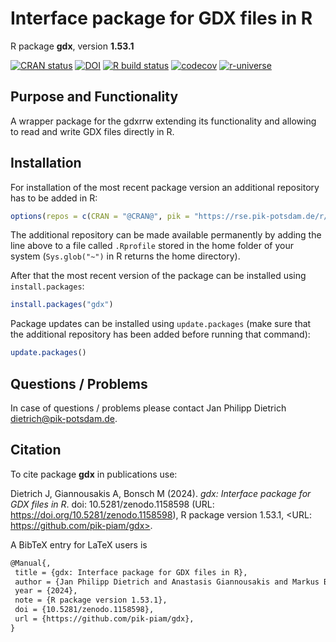 # Interface package for GDX files in R

R package **gdx**, version **1.53.1**

[![CRAN status](https://www.r-pkg.org/badges/version/gdx)](https://cran.r-project.org/package=gdx) [![DOI](https://zenodo.org/badge/DOI/10.5281/zenodo.1158598.svg)](https://doi.org/10.5281/zenodo.1158598) [![R build status](https://github.com/pik-piam/gdx/workflows/check/badge.svg)](https://github.com/pik-piam/gdx/actions) [![codecov](https://codecov.io/gh/pik-piam/gdx/branch/master/graph/badge.svg)](https://app.codecov.io/gh/pik-piam/gdx) [![r-universe](https://pik-piam.r-universe.dev/badges/gdx)](https://pik-piam.r-universe.dev/builds)

## Purpose and Functionality

A wrapper package for the gdxrrw extending its functionality
    and allowing to read and write GDX files directly in R.


## Installation

For installation of the most recent package version an additional repository has to be added in R:

```r
options(repos = c(CRAN = "@CRAN@", pik = "https://rse.pik-potsdam.de/r/packages"))
```
The additional repository can be made available permanently by adding the line above to a file called `.Rprofile` stored in the home folder of your system (`Sys.glob("~")` in R returns the home directory).

After that the most recent version of the package can be installed using `install.packages`:

```r 
install.packages("gdx")
```

Package updates can be installed using `update.packages` (make sure that the additional repository has been added before running that command):

```r 
update.packages()
```

## Questions / Problems

In case of questions / problems please contact Jan Philipp Dietrich <dietrich@pik-potsdam.de>.

## Citation

To cite package **gdx** in publications use:

Dietrich J, Giannousakis A, Bonsch M (2024). _gdx: Interface package for GDX files in R_. doi: 10.5281/zenodo.1158598 (URL: https://doi.org/10.5281/zenodo.1158598), R package version 1.53.1, <URL: https://github.com/pik-piam/gdx>.

A BibTeX entry for LaTeX users is

 ```latex
@Manual{,
  title = {gdx: Interface package for GDX files in R},
  author = {Jan Philipp Dietrich and Anastasis Giannousakis and Markus Bonsch Bonsch},
  year = {2024},
  note = {R package version 1.53.1},
  doi = {10.5281/zenodo.1158598},
  url = {https://github.com/pik-piam/gdx},
}
```
